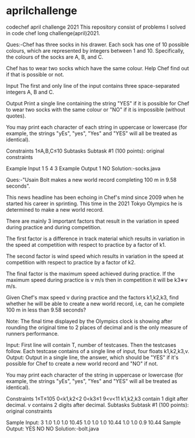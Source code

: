 # aprilchallenge
codechef april challenge 2021 
This repository consist of problems I solved in code chef long challenge(april)2021.

Ques:-Chef has three socks in his drawer. Each sock has one of 10 possible colours, which are represented by integers between 1 and 10. Specifically, the colours of the socks are A, B, and C.

Chef has to wear two socks which have the same colour. Help Chef find out if that is possible or not.

Input
The first and only line of the input contains three space-separated integers A, B and C.

Output
Print a single line containing the string "YES" if it is possible for Chef to wear two socks with the same colour or "NO" if it is impossible (without quotes).

You may print each character of each string in uppercase or lowercase (for example, the strings "yEs", "yes", "Yes" and "YES" will all be treated as identical).

Constraints
1≤A,B,C≤10
Subtasks
Subtask #1 (100 points): original constraints

Example Input 1
5 4 3
Example Output 1
NO
Solution:-socks.java

Ques:-"Usain Bolt makes a new world record completing 100 m in 9.58 seconds".

This news headline has been echoing in Chef's mind since 2009 when he started his career in sprinting. This time in the 2021 Tokyo Olympics he is determined to make a new world record.

There are mainly 3 important factors that result in the variation in speed during practice and during competition.

The first factor is a difference in track material which results in variation in the speed at competition with respect to practice by a factor of k1.

The second factor is wind speed which results in variation in the speed at competition with respect to practice by a factor of k2.

The final factor is the maximum speed achieved during practice. If the maximum speed during practice is v m/s then in competition it will be k3∗v m/s.

Given Chef's max speed v during practice and the factors k1,k2,k3, find whether he will be able to create a new world record, i.e, can he complete 100 m in less than 9.58 seconds?

Note: The final time displayed by the Olympics clock is showing after rounding the original time to 2 places of decimal and is the only measure of runners performance.

Input:
First line will contain T, number of testcases. Then the testcases follow.
Each testcase contains of a single line of input, four floats k1,k2,k3,v.
Output:
Output in a single line, the answer, which should be "YES" if it's possible for Chef to create a new world record and "NO" if not.

You may print each character of the string in uppercase or lowercase (for example, the strings "yEs", "yes", "Yes" and "YES" will all be treated as identical).

Constraints
1≤T≤105
0<k1,k2<2
0<k3≤1
9<v<11
k1,k2,k3 contain 1 digit after decimal.
v contains 2 digits after decimal.
Subtasks
Subtask #1 (100 points): original constraints

Sample Input:
3
1.0 1.0 1.0 10.45
1.0 1.0 1.0 10.44
1.0 1.0 0.9 10.44
Sample Output:
YES
NO
NO
Solution:-bolt.java

